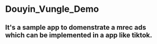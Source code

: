 # Douyin_Vungle_Demo

## It's a sample app to domenstrate a mrec ads which can be implemented in a app like tiktok.
